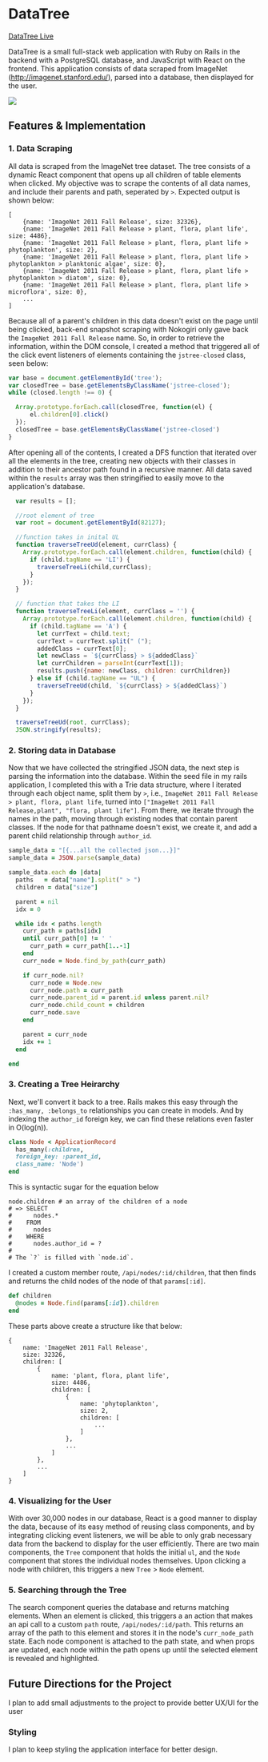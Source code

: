 # DataTree

[DataTree Live][host]

[host]: http://data-tree.herokuapp.com


DataTree is a small full-stack web application with Ruby on Rails in the backend with a PostgreSQL database, and JavaScript with React on the frontend. This application consists of data scraped from ImageNet (http://imagenet.stanford.edu/), parsed into a database, then displayed for the user.

<a href="http://data-tree.herokuapp.com">
  <img src="https://raw.githubusercontent.com/kpam92/data_tree/master/app/assets/images/screenshot.png"/>
</a>

## Features & Implementation

### 1. Data Scraping

All data is scraped from the ImageNet tree dataset. The tree consists of a dynamic React component that opens up all children of table elements when clicked. My objective was to scrape the contents of all data names, and include their parents and path, seperated by `>`. Expected output is shown below:

```
[
    {name: 'ImageNet 2011 Fall Release', size: 32326},
    {name: 'ImageNet 2011 Fall Release > plant, flora, plant life', size: 4486},
    {name: 'ImageNet 2011 Fall Release > plant, flora, plant life > phytoplankton', size: 2},
    {name: 'ImageNet 2011 Fall Release > plant, flora, plant life > phytoplankton > planktonic algae', size: 0},
    {name: 'ImageNet 2011 Fall Release > plant, flora, plant life > phytoplankton > diatom', size: 0},
    {name: 'ImageNet 2011 Fall Release > plant, flora, plant life > microflora', size: 0},
    ...
]
```

Because all of a parent's children in this data doesn't exist on the page until being clicked, back-end snapshot scraping with Nokogiri only gave back the `ImageNet 2011 Fall Release` name. So, in order to retrieve the information, within the DOM console, I created a method that triggered all of the click event listeners of elements containing the `jstree-closed` class, seen below:

```javascript
var base = document.getElementById('tree');
var closedTree = base.getElementsByClassName('jstree-closed');
while (closed.length !== 0) {

  Array.prototype.forEach.call(closedTree, function(el) {
      el.children[0].click()
  });
  closedTree = base.getElementsByClassName('jstree-closed')
}
```

After opening all of the contents, I created a DFS function that iterated over all the elements in the tree, creating new objects with their classes in addition to their ancestor path found in a recursive manner. All data saved within the `results` array was then stringified to easily move to the application's database.

```javascript
  var results = [];

  //root element of tree
  var root = document.getElementById(82127);

  //function takes in inital UL
  function traverseTreeUd(element, currClass) {
    Array.prototype.forEach.call(element.children, function(child) {
      if (child.tagName == 'LI') {
        traverseTreeLi(child,currClass);
      }
    });
  }

  // function that takes the LI
  function traverseTreeLi(element, currClass = '') {
    Array.prototype.forEach.call(element.children, function(child) {
      if (child.tagName == 'A') {
        let currText = child.text;
        currText = currText.split(" (");
        addedClass = currText[0];
        let newClass = `${currClass} > ${addedClass}`
        let currChildren = parseInt(currText[1]);
        results.push({name: newClass, children: currChildren})
      } else if (child.tagName == "UL") {
        traverseTreeUd(child, `${currClass} > ${addedClass}`)
      }
    });
  }

  traverseTreeUd(root, currClass);
  JSON.stringify(results);
```

### 2. Storing data in Database

Now that we have collected the stringified JSON data, the next step is parsing the information into the database. Within the seed file in my rails application, I completed this with a Trie data structure, where I iterated through each object name, split them by `>`, i.e., `ImageNet 2011 Fall Release > plant, flora, plant life`, turned into `["ImageNet 2011 Fall Release,plant", "flora, plant life"]`. From there, we iterate through the names in the path, moving through existing nodes that contain parent classes. If the node for that pathname doesn't exist, we create it, and add a parent child relationship through `author_id`.

```ruby
sample_data = "[{...all the collected json...}]"
sample_data = JSON.parse(sample_data)

sample_data.each do |data|
  paths   = data["name"].split(" > ")
  children = data["size"]

  parent = nil
  idx = 0

  while idx < paths.length
    curr_path = paths[idx]
    until curr_path[0] != ' '
      curr_path = curr_path[1..-1]
    end
    curr_node = Node.find_by_path(curr_path)

    if curr_node.nil?
      curr_node = Node.new
      curr_node.path = curr_path
      curr_node.parent_id = parent.id unless parent.nil?
      curr_node.child_count = children
      curr_node.save
    end

    parent = curr_node
    idx += 1
  end

end
```

### 3. Creating a Tree Heirarchy

Next, we'll convert it back to a tree. Rails makes this easy through the `:has_many, :belongs_to` relationships you can create in models. And by indexing the `author_id` foreign key, we can find these relations even faster in O(log(n)).
```Ruby
class Node < ApplicationRecord
  has_many(:children,
  foreign_key: :parent_id,
  class_name: 'Node')
end
```
This is syntactic sugar for the equation below
```
node.children # an array of the children of a node
# => SELECT
#      nodes.*
#    FROM
#      nodes
#    WHERE
#      nodes.author_id = ?
#
# The `?` is filled with `node.id`.
```


I created a custom member route, `/api/nodes/:id/children`, that then finds and returns the child nodes of the node of that `params[:id]`.

```Ruby
def children
  @nodes = Node.find(params[:id]).children
end
```
These parts above create a structure like that below:

```
{
    name: 'ImageNet 2011 Fall Release',
    size: 32326,
    children: [
        {
            name: 'plant, flora, plant life',
            size: 4486,
            children: [
                {
                    name: 'phytoplankton',
                    size: 2,
                    children: [
                        ...
                    ]
                },
                ...
            ]
        },
        ...
    ]
}
```

### 4. Visualizing for the User

With over 30,000 nodes in our database, React is a good manner to display the data, because of its easy method of reusing class components, and by integrating clicking event listeners, we will be able to only grab necessary data from the backend to display for the user efficiently. There are two main components, the `Tree` component that holds the initial `ul`, and the `Node` component that stores the individual nodes themselves. Upon clicking a node with children, this triggers a new `Tree` > `Node` element.

### 5. Searching through the Tree

The search component queries the database and returns matching elements. When an element is clicked, this triggers a an action that makes an api call to a custom `path` route, `/api/nodes/:id/path`. This returns an array of the path to this element and stores it in the node's `curr_node_path` state. Each node component is attached to the path state, and when props are updated, each node within the path opens up until the selected element is revealed and highlighted.

## Future Directions for the Project

I plan to add small adjustments to the project to provide better UX/UI for the user

### Styling

I plan to keep styling the application interface for better design.

